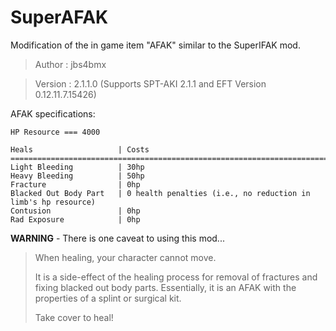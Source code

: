 # SuperAFAK

Modification of the in game item "AFAK" similar to the SuperIFAK mod.

>Author  : jbs4bmx

>Version : 2.1.1.0 (Supports SPT-AKI 2.1.1 and EFT Version 0.12.11.7.15426)




AFAK specifications:

    HP Resource === 4000

    Heals                   | Costs
    =====================================================================================
    Light Bleeding          | 30hp
    Heavy Bleeding          | 50hp
    Fracture                | 0hp
    Blacked Out Body Part   | 0 health penalties (i.e., no reduction in limb's hp resource)
    Contusion               | 0hp
    Rad Exposure            | 0hp


**WARNING** - There is one caveat to using this mod...
>When healing, your character cannot move.
>
>It is a side-effect of the healing process for removal of fractures and fixing blacked out body parts. Essentially, it is an AFAK with the properties of a splint or surgical kit.
>
>Take cover to heal!
